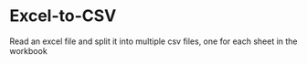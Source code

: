# Excel-to-CSV
Read an excel file and split it into multiple csv files, one for each sheet in the workbook
